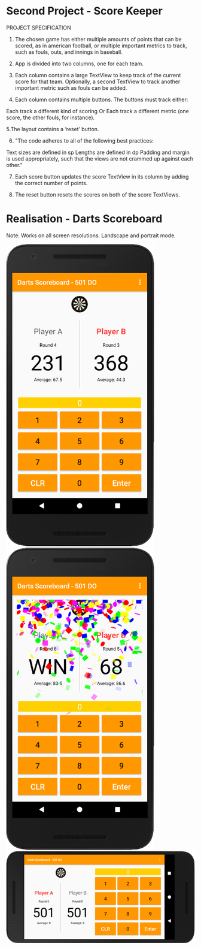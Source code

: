# Second Project - Score Keeper

PROJECT SPECIFICATION
1. The chosen game has either multiple amounts of points that can be scored, as in american football, or multiple important metrics to track, such as fouls, outs, and innings in baseball.

2. App is divided into two columns, one for each team.

3. Each column contains a large TextView to keep track of the current score for that team.
Optionally, a second TextView to track another important metric such as fouls can be added.

4. Each column contains multiple buttons. The buttons must track either:

Each track a different kind of scoring
Or
Each track a different metric (one score, the other fouls, for instance).

5.The layout contains a ‘reset’ button.

6. "The code adheres to all of the following best practices:

Text sizes are defined in sp
Lengths are defined in dp
Padding and margin is used appropriately, such that the views are not crammed up against each other."

7. Each score button updates the score TextView in its column by adding the correct number of points.

8. The reset button resets the scores on both of the score TextViews.


# Realisation - Darts Scoreboard

Note: Works on all screen resolutions. Landscape and portrait mode.

![GitHub Logo](Screenshots/screen1.png)  ![GitHub Logo](Screenshots/screen2.png)  ![GitHub Logo](Screenshots/screen3.PNG)  
  
